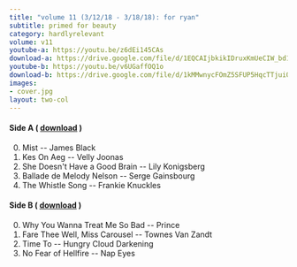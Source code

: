 ```yaml
---
title: "volume 11 (3/12/18 - 3/18/18): for ryan"
subtitle: primed for beauty
category: hardlyrelevant
volume: v11
youtube-a: https://youtu.be/z6dEi145CAs
download-a: https://drive.google.com/file/d/1EQCAIjbkikIDruxKmUeCIW_bd1U3C_5m/view?usp=drivesdk
youtube-b: https://youtu.be/v6UGaffOQ1o
download-b: https://drive.google.com/file/d/1kMMwnycFOmZ5SFUP5HqcTTjuiQ6GZ_sg/view?usp=drivesdk
images:
- cover.jpg
layout: two-col
---
```

#### Side A ( <a target="_blank" href="{{ page.download-a }}">download</a> ) ####
0. Mist -- James Black
1. Kes On Aeg -- Velly Joonas
2. She Doesn't Have a Good Brain -- Lily Konigsberg
3. Ballade de Melody Nelson -- Serge Gainsbourg
4. The Whistle Song -- Frankie Knuckles

#### Side B ( <a target="_blank" href="{{ page.download-b }}">download</a> ) ####
0. Why You Wanna Treat Me So Bad -- Prince
1. Fare Thee Well, Miss Carousel -- Townes Van Zandt
2. Time To -- Hungry Cloud Darkening
3. No Fear of Hellfire -- Nap Eyes
